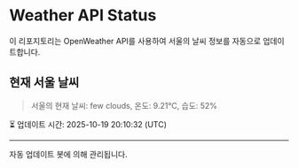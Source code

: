 
# Weather API Status

이 리포지토리는 OpenWeather API를 사용하여 서울의 날씨 정보를 자동으로 업데이트합니다.

## 현재 서울 날씨
> 서울의 현재 날씨: few clouds, 온도: 9.21°C, 습도: 52%

⏳ 업데이트 시간: 2025-10-19 20:10:32 (UTC)

---
자동 업데이트 봇에 의해 관리됩니다.
